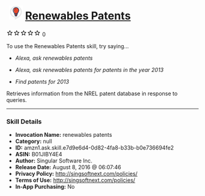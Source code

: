 # &nbsp;<img src="skill_icon" alt="Renewables Patents icon" width="36"> [Renewables Patents](http://alexa.amazon.com/#skills/amzn1.ask.skill.e7d9e6d4-0d82-4fa8-b33b-b0e736694fe2)
![0 stars](../../images/ic_star_border_black_18dp_1x.png)![0 stars](../../images/ic_star_border_black_18dp_1x.png)![0 stars](../../images/ic_star_border_black_18dp_1x.png)![0 stars](../../images/ic_star_border_black_18dp_1x.png)![0 stars](../../images/ic_star_border_black_18dp_1x.png) 0

To use the Renewables Patents skill, try saying...

* *Alexa, ask renewables patents*

* *Alexa, ask renewables patents for patents in the year 2013*

* *Find patents for 2013*

Retrieves information from the NREL patent database in response to queries.

***

### Skill Details

* **Invocation Name:** renewables patents
* **Category:** null
* **ID:** amzn1.ask.skill.e7d9e6d4-0d82-4fa8-b33b-b0e736694fe2
* **ASIN:** B01JIBY4E4
* **Author:** Singular Software Inc.
* **Release Date:** August 8, 2016 @ 06:07:46
* **Privacy Policy:** http://singsoftnext.com/policies/
* **Terms of Use:** http://singsoftnext.com/policies/
* **In-App Purchasing:** No

